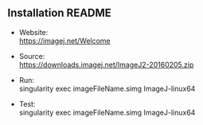 ## Installation README

* Website:  
            https://imagej.net/Welcome
* Source:   
            https://downloads.imagej.net/ImageJ2-20160205.zip

* Run:      
            singularity exec imageFileName.simg ImageJ-linux64

* Test:     
            singularity exec imageFileName.simg ImageJ-linux64
